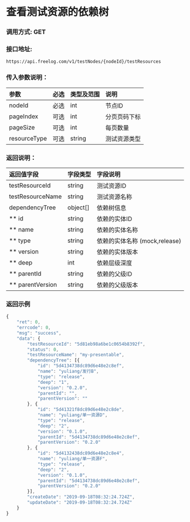 # 查看测试资源的依赖树

### 调用方式: GET

### 接口地址:

```
https://api.freelog.com/v1/testNodes/{nodeId}/testResources
```

### 传入参数说明：

| 参数 | 必选 | 类型及范围 | 说明 |
| :--- | :--- | :--- | :--- |
| nodeId | 必选 | int | 节点ID |
| pageIndex | 可选 | int | 分页页码下标 |
| pageSize | 可选 | int | 每页数量 |
| resourceType | 可选 | string | 测试资源类型 |


### 返回说明：

| 返回值字段 | 字段类型 | 字段说明 |
| :--- | :--- | :--- |
| testResourceId | string | 测试资源ID |
| testResourceName | string | 测试资源名称 |
| dependencyTree | object[] | 依赖树信息 |
| ** id | string | 依赖的实体ID |
| ** name | string | 依赖的实体名称 |
| ** type | string | 依赖的实体名称 (mock,release) |
| ** version | string | 依赖的实体版本 |
| ** deep | int | 依赖层级深度 |
| ** parentId | string | 依赖的父级ID |
| ** parentVersion | string | 依赖的父级版本 |

### 返回示例

```js
{
	"ret": 0,
	"errcode": 0,
	"msg": "success",
	"data": {
		"testResourceId": "5d81eb98a6be1c0654b8392f",
		"status": 0,
		"testResourceName": "my-presentable",
		"dependencyTree": [{
			"id": "5d4134738dc89d6e48e2c8ef",
			"name": "yuliang/发行B",
			"type": "release",
			"deep": "1",
			"version": "0.2.0",
			"parentId": "",
			"parentVersion": ""
		}, {
			"id": "5d41321f8dc89d6e48e2c8de",
			"name": "yuliang/单一资源D",
			"type": "release",
			"deep": "2",
			"version": "0.1.0",
			"parentId": "5d4134738dc89d6e48e2c8ef",
			"parentVersion": "0.2.0"
		}, {
			"id": "5d4132438dc89d6e48e2c8e4",
			"name": "yuliang/单一资源F",
			"type": "release",
			"deep": "2",
			"version": "0.1.0",
			"parentId": "5d4134738dc89d6e48e2c8ef",
			"parentVersion": "0.2.0"
		}],
		"createDate": "2019-09-18T08:32:24.724Z",
		"updateDate": "2019-09-18T08:32:24.724Z"
	}
}
```